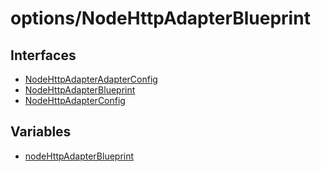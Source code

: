 # options/NodeHttpAdapterBlueprint

## Interfaces

- [NodeHttpAdapterAdapterConfig](interfaces/NodeHttpAdapterAdapterConfig.md)
- [NodeHttpAdapterBlueprint](interfaces/NodeHttpAdapterBlueprint.md)
- [NodeHttpAdapterConfig](interfaces/NodeHttpAdapterConfig.md)

## Variables

- [nodeHttpAdapterBlueprint](variables/nodeHttpAdapterBlueprint.md)
